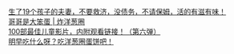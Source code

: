   
[生了19个孩子的夫妻，不要救济，没债务，不请保姆，活的有滋有味！](http://www.dianyue.me/archives/021/bx8xdpe92cdj4y8m/)  
[哥哥是大笨蛋  | 炸洋葱圈](http://www.dianyue.me/archives/971/3vz2vx1nisuavd7c/)  
[100部最佳儿童影片，内附观看链接！（第六弹）](http://www.dianyue.me/archives/728/ql70w2hdp17knbee/)  
[明早吃什么呀？吃洋葱圈蛋饼吧！](http://www.dianyue.me/archives/397/84a983nla9rl8r4w/)